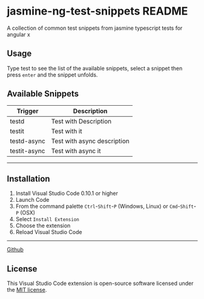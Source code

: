 # jasmine-ng-test-snippets README

A collection of common test snippets from jasmine typescript tests for angular x

## Usage
Type test to see the list of the available snippets, select a snippet then press `enter` and the snippet unfolds.


## Available Snippets

 Trigger | Description
--- | ---
testd | Test with Description 
testit | Test with it 
testd-async | Test with async description 
testit-async | Test with async it 



---
## Installation

1. Install Visual Studio Code 0.10.1 or higher
2. Launch Code
3. From the command palette `Ctrl`-`Shift`-`P` (Windows, Linux) or `Cmd`-`Shift`-`P` (OSX)
4. Select `Install Extension`
5. Choose the extension
6. Reload Visual Studio Code

---
[Github](https://github.com/treveshan/jasmine-ng-test-snippets)

## License

This Visual Studio Code extension is open-source software licensed under the [MIT license](http://opensource.org/licenses/MIT).


